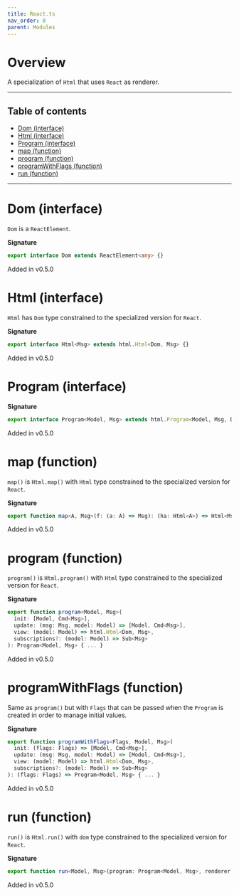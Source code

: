 ```yaml
---
title: React.ts
nav_order: 8
parent: Modules
---
```


# Overview

A specialization of `Html` that uses `React` as renderer.

---

<h2 class="text-delta">Table of contents</h2>

- [Dom (interface)](#dom-interface)
- [Html (interface)](#html-interface)
- [Program (interface)](#program-interface)
- [map (function)](#map-function)
- [program (function)](#program-function)
- [programWithFlags (function)](#programwithflags-function)
- [run (function)](#run-function)

---

# Dom (interface)

`Dom` is a `ReactElement`.

**Signature**

```ts
export interface Dom extends ReactElement<any> {}
```

Added in v0.5.0

# Html (interface)

`Html` has `Dom` type constrained to the specialized version for `React`.

**Signature**

```ts
export interface Html<Msg> extends html.Html<Dom, Msg> {}
```

Added in v0.5.0

# Program (interface)

**Signature**

```ts
export interface Program<Model, Msg> extends html.Program<Model, Msg, Dom> {}
```

Added in v0.5.0

# map (function)

`map()` is `Html.map()` with `Html` type constrained to the specialized version for `React`.

**Signature**

```ts
export function map<A, Msg>(f: (a: A) => Msg): (ha: Html<A>) => Html<Msg> { ... }
```

Added in v0.5.0

# program (function)

`program()` is `Html.program()` with `Html` type constrained to the specialized version for `React`.

**Signature**

```ts
export function program<Model, Msg>(
  init: [Model, Cmd<Msg>],
  update: (msg: Msg, model: Model) => [Model, Cmd<Msg>],
  view: (model: Model) => html.Html<Dom, Msg>,
  subscriptions?: (model: Model) => Sub<Msg>
): Program<Model, Msg> { ... }
```

Added in v0.5.0

# programWithFlags (function)

Same as `program()` but with `Flags` that can be passed when the `Program` is created in order to manage initial values.

**Signature**

```ts
export function programWithFlags<Flags, Model, Msg>(
  init: (flags: Flags) => [Model, Cmd<Msg>],
  update: (msg: Msg, model: Model) => [Model, Cmd<Msg>],
  view: (model: Model) => html.Html<Dom, Msg>,
  subscriptions?: (model: Model) => Sub<Msg>
): (flags: Flags) => Program<Model, Msg> { ... }
```

Added in v0.5.0

# run (function)

`run()` is `Html.run()` with `dom` type constrained to the specialized version for `React`.

**Signature**

```ts
export function run<Model, Msg>(program: Program<Model, Msg>, renderer: html.Renderer<Dom>): Observable<Model> { ... }
```

Added in v0.5.0

